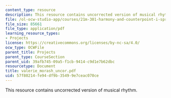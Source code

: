 ```yaml
---
content_type: resource
description: This resource contains uncorrected version of musical rhythm.
file: /ol-ocw-studio-app/courses/21m-301-harmony-and-counterpoint-i-spring-2005/57f80214fe94df9b35499e7ceac070ce_valerie_morash_uncor.pdf
file_size: 85661
file_type: application/pdf
learning_resource_types:
- Projects
license: https://creativecommons.org/licenses/by-nc-sa/4.0/
ocw_type: OCWFile
parent_title: Projects
parent_type: CourseSection
parent_uid: 39afb745-09a5-f1cb-9414-c9d1e7b62dbc
resourcetype: Document
title: valerie_morash_uncor.pdf
uid: 57f80214-fe94-df9b-3549-9e7ceac070ce
---
```

This resource contains uncorrected version of musical rhythm.